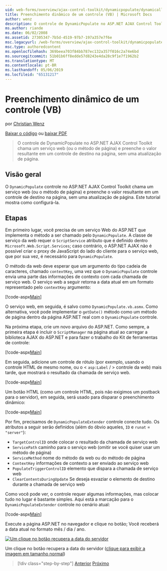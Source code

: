 ```yaml
---
uid: web-forms/overview/ajax-control-toolkit/dynamicpopulate/dynamically-populating-a-control-vb
title: Preenchimento dinâmico de um controle (VB) | Microsoft Docs
author: wenz
description: O controle de DynamicPopulate no ASP.NET AJAX Control Toolkit chama um serviço web (ou o método de página) e preenche o valor resultante em um controle de destino em t...
ms.author: riande
ms.date: 06/02/2008
ms.assetid: 27305347-7b5d-4519-97b7-197a357e7f6e
msc.legacyurl: /web-forms/overview/ajax-control-toolkit/dynamicpopulate/dynamically-populating-a-control-vb
msc.type: authoredcontent
ms.openlocfilehash: 369beea703f84bb787ec132a357f016c2a74e6bd
ms.sourcegitcommit: 51b01b6ff8edde57d8243e4da28c9f1e7f1962b2
ms.translationtype: MT
ms.contentlocale: pt-BR
ms.lasthandoff: 05/06/2019
ms.locfileid: "65131217"
---
```

# <a name="dynamically-populating-a-control-vb"></a>Preenchimento dinâmico de um controle (VB)

por [Christian Wenz](https://github.com/wenz)

[Baixar o código](http://download.microsoft.com/download/d/8/f/d8f2f6f9-1b7c-46ad-9252-e1fc81bdea3e/dynamicpopulate0.vb.zip) ou [baixar PDF](http://download.microsoft.com/download/b/6/a/b6ae89ee-df69-4c87-9bfb-ad1eb2b23373/dynamicpopulate0VB.pdf)

> O controle de DynamicPopulate no ASP.NET AJAX Control Toolkit chama um serviço web (ou o método de página) e preenche o valor resultante em um controle de destino na página, sem uma atualização de página.

## <a name="overview"></a>Visão geral

O `DynamicPopulate` controle no ASP.NET AJAX Control Toolkit chama um serviço web (ou o método de página) e preenche o valor resultante em um controle de destino na página, sem uma atualização de página. Este tutorial mostra como configurá-la.

## <a name="steps"></a>Etapas

Em primeiro lugar, você precisa de um serviço Web do ASP.NET que implementa o método a ser chamado pelo `DynamicPopulate`. A classe de serviço da web requer o `ScriptService` atributo que é definido dentro `Microsoft.Web.Script.Services`; caso contrário, o ASP.NET AJAX não é possível criar o proxy de JavaScript do lado do cliente para o serviço web, que por sua vez, é necessário para `DynamicPopulate`.

O método da web deve esperar que um argumento do tipo cadeia de caracteres, chamado `contextKey`, uma vez que o `DynamicPopulate` controle envia uma parte das informações de contexto com cada chamada de serviço web. O serviço web a seguir retorna a data atual em um formato representado pelo `contextKey` argumento:

[!code-aspx[Main](dynamically-populating-a-control-vb/samples/sample1.aspx)]

O serviço web, em seguida, é salvo como `DynamicPopulate.vb.asmx`. Como alternativa, você pode implementar o `getDate()` método como um método de página dentro da página ASP.NET real com o `DynamicPopulate` controle.

Na próxima etapa, crie um novo arquivo do ASP.NET. Como sempre, a primeira etapa é incluir o `ScriptManager` na página atual ao carregar a biblioteca AJAX do ASP.NET e para fazer o trabalho do Kit de ferramentas de controle:

[!code-aspx[Main](dynamically-populating-a-control-vb/samples/sample2.aspx)]

Em seguida, adicione um controle de rótulo (por exemplo, usando o controle HTML de mesmo nome, ou o &lt; `asp:Label`  / &gt; controle da web) mais tarde, que mostrará o resultado da chamada de serviço web.

[!code-aspx[Main](dynamically-populating-a-control-vb/samples/sample3.aspx)]

Um botão HTML (como um controle HTML, pois não exigimos um postback para o servidor), em seguida, será usado para disparar o preenchimento dinâmico:

[!code-aspx[Main](dynamically-populating-a-control-vb/samples/sample4.aspx)]

Por fim, precisamos de `DynamicPopulateExtender` controle conecte tudo. Os atributos a seguir serão definidos (além do óbvio aqueles, `ID` e `runat` = `"server"`):

- `TargetControlID` onde colocar o resultado da chamada de serviço web
- `ServicePath` caminho para o serviço web (omitir se você quiser usar um método de página)
- `ServiceMethod` nome do método da web ou do método de página
- `ContextKey` informações de contexto a ser enviado ao serviço web
- `PopulateTriggerControlID` elemento que dispara a chamada de serviço web
- `ClearContentsDuringUpdate` Se deseja esvaziar o elemento de destino durante a chamada de serviço web

Como você pode ver, o controle requer algumas informações, mas colocar tudo no lugar é bastante simples. Aqui está a marcação para o `DynamicPopulateExtender` controle no cenário atual:

[!code-aspx[Main](dynamically-populating-a-control-vb/samples/sample5.aspx)]

Execute a página ASP.NET no navegador e clique no botão; Você receberá a data atual no formato mês / dia / ano.

[![Um clique no botão recupera a data do servidor](dynamically-populating-a-control-vb/_static/image2.png)](dynamically-populating-a-control-vb/_static/image1.png)

Um clique no botão recupera a data do servidor ([clique para exibir a imagem em tamanho normal](dynamically-populating-a-control-vb/_static/image3.png))

> [!div class="step-by-step"]
> [Anterior](using-dynamicpopulate-with-a-user-control-and-javascript-cs.md)
> [Próximo](dynamically-populating-a-control-using-javascript-code-vb.md)
